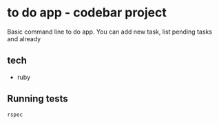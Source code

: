 # to do app - codebar project

Basic command line to do app. 
You can add new task, list pending tasks and already 

## tech

- ruby


## Running tests

`rspec`
